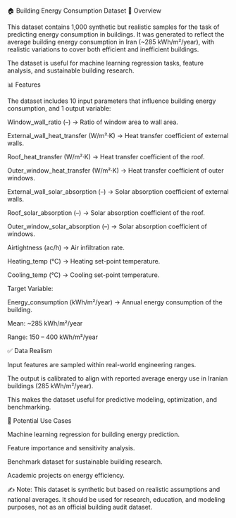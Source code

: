 🏠 Building Energy Consumption Dataset
📌 Overview

This dataset contains 1,000 synthetic but realistic samples for the task of predicting energy consumption in buildings.
It was generated to reflect the average building energy consumption in Iran (~285 kWh/m²/year), with realistic variations to cover both efficient and inefficient buildings.

The dataset is useful for machine learning regression tasks, feature analysis, and sustainable building research.

📊 Features

The dataset includes 10 input parameters that influence building energy consumption, and 1 output variable:

Window_wall_ratio (–) → Ratio of window area to wall area.

External_wall_heat_transfer (W/m²·K) → Heat transfer coefficient of external walls.

Roof_heat_transfer (W/m²·K) → Heat transfer coefficient of the roof.

Outer_window_heat_transfer (W/m²·K) → Heat transfer coefficient of outer windows.

External_wall_solar_absorption (–) → Solar absorption coefficient of external walls.

Roof_solar_absorption (–) → Solar absorption coefficient of the roof.

Outer_window_solar_absorption (–) → Solar absorption coefficient of windows.

Airtightness (ac/h) → Air infiltration rate.

Heating_temp (°C) → Heating set-point temperature.

Cooling_temp (°C) → Cooling set-point temperature.

Target Variable:

Energy_consumption (kWh/m²/year) → Annual energy consumption of the building.

Mean: ~285 kWh/m²/year

Range: 150 – 400 kWh/m²/year

✅ Data Realism

Input features are sampled within real-world engineering ranges.

The output is calibrated to align with reported average energy use in Iranian buildings (285 kWh/m²/year).

This makes the dataset useful for predictive modeling, optimization, and benchmarking.

🔧 Potential Use Cases

Machine learning regression for building energy prediction.

Feature importance and sensitivity analysis.

Benchmark dataset for sustainable building research.

Academic projects on energy efficiency.

✍️ Note: This dataset is synthetic but based on realistic assumptions and national averages. It should be used for research, education, and modeling purposes, not as an official building audit dataset.
